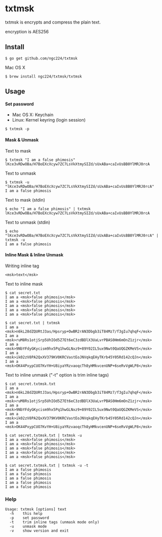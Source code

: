 # txtmsk
txtmsk is encrypts and compress the plain text.

encryption is AES256

## Install
```
$ go get github.com/ngc224/txtmsk
```

Mac OS X
```
$ brew install ngc224/txtmsk/txtmsk
```

## Usage
#### Set password

- Mac OS X: Keychain
- Linux: Kernel keyring (login session)

```
$ txtmsk -p
```

#### Mask & Unmask

Text to mask
```
$ txtmsk "I am a false phimosis"
lKce3vRDwOBa/H7BoEXcXcyw7ZC7LsVkXtmySIZd/sUxABa+caIvUsBB0YlMRJ0rcA
```

Text to unmask
```
$ txtmsk -u "lKce3vRDwOBa/H7BoEXcXcyw7ZC7LsVkXtmySIZd/sUxABa+caIvUsBB0YlMRJ0rcA"
I am a false phimosis
```

Text to mask (stdin)
```
$ echo "I am a false phimosis" | txtmsk
lKce3vRDwOBa/H7BoEXcXcyw7ZC7LsVkXtmySIZd/sUxABa+caIvUsBB0YlMRJ0rcA
```

Text to unmask (stdin)
```
$ echo "lKce3vRDwOBa/H7BoEXcXcyw7ZC7LsVkXtmySIZd/sUxABa+caIvUsBB0YlMRJ0rcA" | txtmsk -u
I am a false phimosis
```

#### Inline Mask & Inline Unmask

Writing inline tag
```
<msk>text</msk>
```

Text to inline mask
```
$ cat secret.txt
I am a <msk>false phimosis</msk>
I am a <msk>false phimosis</msk>
I am a <msk>false phimosis</msk>
I am a <msk>false phimosis</msk>
I am a <msk>false phimosis</msk>

$ cat secret.txt | txtmsk
I am a <msk>n6kL28dZQURtJ3as/Hpsryp+OwBR2rAN3Dbgb3iT84Mz7/f3gIu7qhqF</msk>
I am a <msk>ruM8Rs1otjSrp5UhIOd5Z7Et6eC3zdBDlX3UaLvrPBAS0Hm6mOnZ1zjr</msk>
I am a <msk>9NbYFdyGKycism9hx5Pq1hwGLNxz9+89Y02IL5ux9Nwt0QaUQGZKMeVS</msk>
I am a <msk>ik02zV8PA2QxXV379KV0KRCVastEoJNVqkqEHyTKrb45Y05Rd142cQJn</msk>
I am a <msk>OK44PxypCUO7KvYH+U8iyaYRzvaoqcTh8yHMkvcenUNP+6seRvVgWLP8</msk>
```

Text to inline unmask ("-t" option is trim inline tags)
```
$ cat secret.txtmsk.txt
I am a <msk>n6kL28dZQURtJ3as/Hpsryp+OwBR2rAN3Dbgb3iT84Mz7/f3gIu7qhqF</msk>
I am a <msk>ruM8Rs1otjSrp5UhIOd5Z7Et6eC3zdBDlX3UaLvrPBAS0Hm6mOnZ1zjr</msk>
I am a <msk>9NbYFdyGKycism9hx5Pq1hwGLNxz9+89Y02IL5ux9Nwt0QaUQGZKMeVS</msk>
I am a <msk>ik02zV8PA2QxXV379KV0KRCVastEoJNVqkqEHyTKrb45Y05Rd142cQJn</msk>
I am a <msk>OK44PxypCUO7KvYH+U8iyaYRzvaoqcTh8yHMkvcenUNP+6seRvVgWLP8</msk>

$ cat secret.txtmsk.txt | txtmsk -u
I am a <msk>false phimosis</msk>
I am a <msk>false phimosis</msk>
I am a <msk>false phimosis</msk>
I am a <msk>false phimosis</msk>
I am a <msk>false phimosis</msk>

$ cat secret.txtmsk.txt | txtmsk -u -t
I am a false phimosis
I am a false phimosis
I am a false phimosis
I am a false phimosis
I am a false phimosis
```

### Help

```
Usage: txtmsk [options] text
  -h    this help
  -p    set password
  -t    trim inline tags (unmask mode only)
  -u    unmask mode
  -v    show version and exit
```